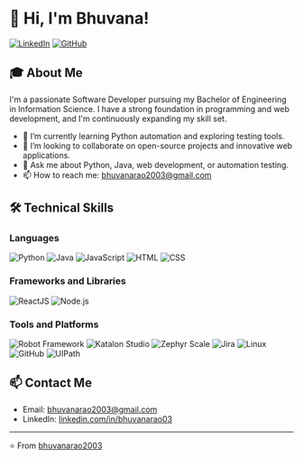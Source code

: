 # 👋 Hi, I'm Bhuvana!

[![LinkedIn](https://img.shields.io/badge/LinkedIn-0077B5?style=for-the-badge&logo=linkedin&logoColor=white)](https://linkedin.com/in/bhuvanarao03)
[![GitHub](https://img.shields.io/badge/GitHub-181717?style=for-the-badge&logo=github&logoColor=white)](https://github.com/bhuvanarao2003)

## 🎓 About Me

I'm a passionate Software Developer pursuing my Bachelor of Engineering in Information Science. I have a strong foundation in programming and web development, and I'm continuously expanding my skill set.

- 🌱 I’m currently learning Python automation and exploring testing tools.
- 👯 I’m looking to collaborate on open-source projects and innovative web applications.
- 💬 Ask me about Python, Java, web development, or automation testing.
- 📫 How to reach me: [bhuvanarao2003@gmail.com](mailto:bhuvanarao2003@gmail.com)

## 🛠 Technical Skills

### Languages
![Python](https://img.shields.io/badge/Python-3776AB?style=for-the-badge&logo=python&logoColor=white)
![Java](https://img.shields.io/badge/Java-ED8B00?style=for-the-badge&logo=java&logoColor=white)
![JavaScript](https://img.shields.io/badge/JavaScript-F7DF1E?style=for-the-badge&logo=javascript&logoColor=black)
![HTML](https://img.shields.io/badge/HTML5-E34F26?style=for-the-badge&logo=html5&logoColor=white)
![CSS](https://img.shields.io/badge/CSS3-1572B6?style=for-the-badge&logo=css3&logoColor=white)

### Frameworks and Libraries
![ReactJS](https://img.shields.io/badge/ReactJS-61DAFB?style=for-the-badge&logo=react&logoColor=black)
![Node.js](https://img.shields.io/badge/Node.js-339933?style=for-the-badge&logo=nodedotjs&logoColor=white)

### Tools and Platforms
![Robot Framework](https://img.shields.io/badge/Robot%20Framework-000000?style=for-the-badge&logo=robot-framework&logoColor=white)
![Katalon Studio](https://img.shields.io/badge/Katalon-32B8D5?style=for-the-badge&logo=katalon&logoColor=white)
![Zephyr Scale](https://img.shields.io/badge/Zephyr%20Scale-0052CC?style=for-the-badge&logo=jira&logoColor=white)
![Jira](https://img.shields.io/badge/Jira-0052CC?style=for-the-badge&logo=jira&logoColor=white)
![Linux](https://img.shields.io/badge/Linux-FCC624?style=for-the-badge&logo=linux&logoColor=black)
![GitHub](https://img.shields.io/badge/GitHub-181717?style=for-the-badge&logo=github&logoColor=white)
![UIPath](https://img.shields.io/badge/UIPath-0C4A70?style=for-the-badge&logo=uipath&logoColor=white)

## 📫 Contact Me

- Email: [bhuvanarao2003@gmail.com](mailto:bhuvanarao2003@gmail.com)
- LinkedIn: [linkedin.com/in/bhuvanarao03](https://www.linkedin.com/in/bhuvanarao03)

---

⭐️ From [bhuvanarao2003](https://github.com/bhuvanarao2003)
